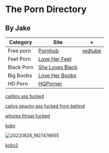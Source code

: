 # The Porn Directory
## By Jake

| Category  | Site | + |
| ------------- | ------------- | ------------- |
| Free porn  | [Pornhub](https://www.pornhub.com)  | [redtube](https://redtube.com)  |
| Feet Porn  | [Love Her Feet](https://www.loveherfeet.com)  |  |
| Black Porn | [She Loves Black](https://www.shelovesblack.com)  |  |
| Big Boobs | [Love Her Boobs](https://www.loveherboobs.com)  |  |
| HD Porn | [HQPorner](https://www.hqporner.com)  |  |


[caitlins ass fucked](https://github.com/Jake2210/Jake2210.github.io/assets/118492756/9eb82057-6309-46b8-9fe4-acfd0199b51d)

[caitys peachy ass fucked from behind](https://github.com/Jake2210/Jake2210.github.io/assets/118492756/34a006f3-d81a-45cb-8574-ed644d58c659)

[whores throat fucked](https://github.com/Jake2210/Jake2210.github.io/assets/118492756/b361517e-37d9-42aa-8cc8-65e7baa228c6)

[koby](https://github.com/Jake2210/Jake2210.github.io/assets/118492756/2da68c52-db3c-47af-8cd6-27f3c357c3c1)

![20220826_1927476655](https://github.com/Jake2210/Jake2210.github.io/assets/118492756/e71634cc-0fdc-4158-8b27-14792646e975)













[koby2](https://github.com/Jake2210/Jake2210.github.io/assets/118492756/72a29f78-d3b1-41ac-bc79-a9f3d3e33994https://github.com/Jake2210/Jake2210.github.io/assets/118492756/de9a14d7-0727-4d36-8bab-17cb0fb9ab42https://github.com/Jake2210/Jake2210.github.io/assets/118492756/82d98a69-b6c0-43ae-b19f-f858b4599fddhttps://github.com/Jake2210/Jake2210.github.io/assets/118492756/c96c57e8-da2c-43d2-be6f-64df0a33403a)



